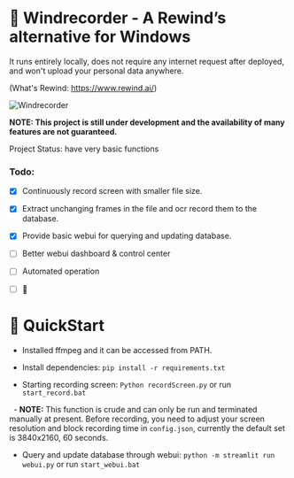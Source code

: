 # 🦝 Windrecorder - A Rewind’s alternative for Windows

It runs entirely locally, does not require any internet request after deployed, and won't upload your personal data anywhere.

(What's Rewind: https://www.rewind.ai/)

![Windrecorder](https://github.com/Antonoko/Windrecorder/blob/main/__assets__/preview.png)


**NOTE: This project is still under development and the availability of many features are not guaranteed.**

Project Status: have very basic functions


### Todo:
- [x] Continuously record screen with smaller file size.
- [x] Extract unchanging frames in the file and ocr record them to the database.
- [x] Provide basic webui for querying and updating database.
- [ ] Better webui dashboard & control center
- [ ] Automated operation
- [ ] 🤔


# 🦝 QuickStart

- Installed ffmpeg and it can be accessed from PATH.

- Install dependencies: `pip install -r requirements.txt`

- Starting recording screen: `Python recordScreen.py` or run `start_record.bat`

  - **NOTE:** This function is crude and can only be run and terminated manually at present. Before recording, you need to adjust your screen resolution and block recording time in `config.json`, currently the default set is 3840x2160, 60 seconds.

- Query and update database through webui: `python -m streamlit run webui.py` or run  `start_webui.bat`
